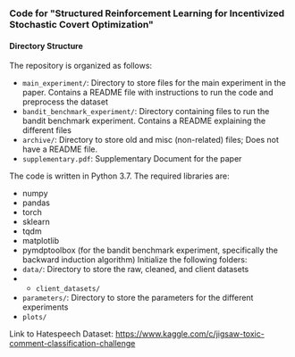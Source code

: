 ### Code for "Structured Reinforcement Learning for Incentivized Stochastic Covert Optimization"

#### Directory Structure
The repository is organized as follows:
- ```main_experiment/```: Directory to store files for the main experiment in the paper. Contains a README file with instructions to run the code and preprocess the dataset
- ```bandit_benchmark_experiment/```: Directory containing files to run the bandit benchmark experiment. Contains a README explaining the different files
- ```archive/```: Directory to store old and misc (non-related) files; Does not have a README file.
- ```supplementary.pdf```: Supplementary Document for the paper

The code is written in Python 3.7. The required libraries are:
- numpy
- pandas
- torch
- sklearn
- tqdm
- matplotlib
- pymdptoolbox (for the bandit benchmark experiment, specifically the backward induction algorithm)
Initialize the following folders: 
- ```data/```: Directory to store the raw, cleaned, and client datasets
- - ```client_datasets/```
- ```parameters/```: Directory to store the parameters for the different experiments 
- ```plots/```


Link to Hatespeech Dataset: https://www.kaggle.com/c/jigsaw-toxic-comment-classification-challenge
